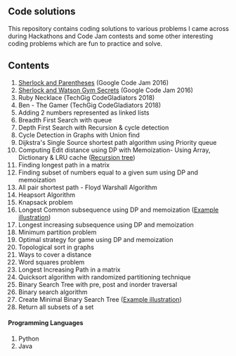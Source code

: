 ## Code solutions

This repository contains coding solutions to various problems I came across during Hackathons and Code Jam contests and some other interesting coding problems which are fun to practice and solve.

## Contents

1. [Sherlock and Parentheses](https://code.google.com/codejam/contest/5254487/dashboard#s=p0) (Google Code Jam 2016)
2. [Sherlock and Watson Gym Secrets](https://code.google.com/codejam/contest/5254487/dashboard#s=p1) (Google Code Jam 2016)
3. Ruby Necklace (TechGig CodeGladiators 2018)
4. Ben - The Gamer (TechGig CodeGladiators 2018)
5. Adding 2 numbers represented as linked lists
6. Breadth First Search with queue
7. Depth First Search with Recursion & cycle detection
8. Cycle Detection in Graphs with Union find
9. Dijkstra's Single Source shortest path algorithm using Priority queue 
10. Computing Edit distance using DP with Memoization- Using Array, Dictionary & LRU cache ([Recursion tree](edit_distance_recursion_tree.png))
11. Finding longest path in a matrix
12. Finding subset of numbers equal to a given sum using DP and memoization
13. All pair shortest path - Floyd Warshall Algorithm 
14. Heapsort Algorithm
15. Knapsack problem
16. Longest Common subsequence using DP and memoization ([Example illustration](LCS_example.png))
17. Longest increasing subsequence using DP and memoization
18. Minimum partition problem
19. Optimal strategy for game using DP and memoization
20. Topological sort in graphs
21. Ways to cover a distance
22. Word squares problem
23. Longest Increasing Path in a matrix
24. Quicksort algorithm with randomized partitioning technique
25. Binary Search Tree with pre, post and inorder traversal
26. Binary search algorithm
27. Create Minimal Binary Search Tree ([Example illustration](Minimum_BST.png))
28. Return all subsets of a set

#### Programming Languages
1. Python
2. Java 
